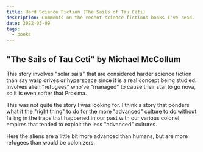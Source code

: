 ```yaml
---
title: Hard Science Fiction (The Sails of Tau Ceti)
description: Comments on the recent science fictions books I've read.
date: 2022-05-09
tags:
  - books
---
```


## "The Sails of Tau Ceti" by Michael McCollum

This story involves "solar sails" that are considered harder science fiction than say warp drives or hyperspace since it is a real concept being studied. Involves alien "refugees" who've "managed" to cause their star to go nova, so it is even softer that Proxima. 

This was not quite the story I was looking for. I think a story that ponders what it the "right thing" to do for the more "advanced" culture to do without falling in the traps that happened in our past with our various colonel empires that tended to exploit the less "advanced" cultures.

Here the aliens are a little bit more advanced than humans, but are more refugees than would be colonizers.